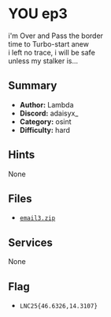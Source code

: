 # YOU ep3

i'm Over and Pass the border  
time to Turbo-start anew  
i left no trace, i will be safe  
unless my stalker is...

## Summary
- **Author:** Lambda
- **Discord:** adaisyx_
- **Category:** osint
- **Difficulty:** hard

## Hints

None

## Files

- [`email3.zip`](./dist/email3.zip)

## Services

None

## Flag

- `LNC25{46.6326,14.3107}`
